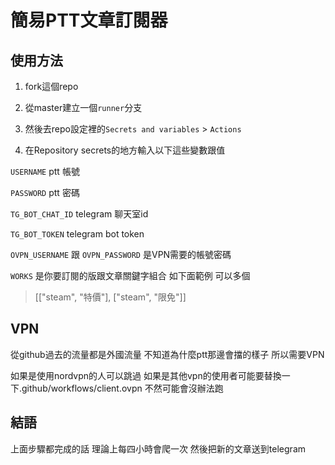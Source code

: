 # 簡易PTT文章訂閱器

## 使用方法

1. fork這個repo

2. 從master建立一個`runner`分支

3. 然後去repo設定裡的`Secrets and variables` > `Actions`

4. 在Repository secrets的地方輸入以下這些變數跟值

`USERNAME` ptt 帳號

`PASSWORD` ptt 密碼

`TG_BOT_CHAT_ID` telegram 聊天室id

`TG_BOT_TOKEN` telegram bot token

`OVPN_USERNAME` 跟 `OVPN_PASSWORD` 是VPN需要的帳號密碼

`WORKS` 是你要訂閱的版跟文章關鍵字組合 如下面範例 可以多個
> \[["steam", "特價"], ["steam", "限免"]\]

## VPN

從github過去的流量都是外國流量 不知道為什麼ptt那邊會擋的樣子 所以需要VPN

如果是使用nordvpn的人可以跳過 如果是其他vpn的使用者可能要替換一下.github/workflows/client.ovpn 不然可能會沒辦法跑

## 結語

上面步驟都完成的話 理論上每四小時會爬一次 然後把新的文章送到telegram
